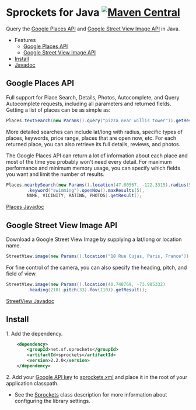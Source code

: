 Sprockets for Java [![Maven Central][9]][10]
============================================

Query the [Google Places API][1] and [Google Street View Image API][2] in Java.

* Features
    * [Google Places API](#google-places-api)
    * [Google Street View Image API](#google-street-view-image-api)
* [Install](#install)
* [Javadoc][3]

Google Places API
-----------------

Full support for Place Search, Details, Photos, Autocomplete, and Query Autocomplete requests, including all parameters and returned fields.  Getting a list of places can be as simple as:

```java
Places.textSearch(new Params().query("pizza near willis tower")).getResult();
```

More detailed searches can include lat/long with radius, specific types of places, keywords, price range, places that are open now, etc.  For each returned place, you can also retrieve its full details, reviews, and photos.

The Google Places API can return a lot of information about each place and most of the time you probably won't need every detail.  For maximum performance and minimum memory usage, you can specify which fields you want and limit the number of results.

```java
Places.nearbySearch(new Params().location(47.60567, -122.3315).radius(5000)
        .keyword("swimming").openNow().maxResults(5),
        NAME, VICINITY, RATING, PHOTOS).getResult();
```

[Places Javadoc][7]

Google Street View Image API
----------------------------

Download a Google Street View Image by supplying a lat/long or location name.

```java
StreetView.image(new Params().location("18 Rue Cujas, Paris, France")).getResult();
```

For fine control of the camera, you can also specify the heading, pitch, and field of view.

```java
StreetView.image(new Params().location(40.748769, -73.985332)
        .heading(210).pitch(33).fov(110)).getResult();
```

[StreetView Javadoc][8]

Install
-------

1\. Add the dependency.

```xml
    <dependency>
        <groupId>net.sf.sprockets</groupId>
        <artifactId>sprockets</artifactId>
        <version>2.2.0</version>
    </dependency>
```

2\. Add your [Google API key][5] to [sprockets.xml][4] and place it in the root of your application classpath.

* See the [Sprockets][6] class description for more information about configuring the library settings.

[1]: https://developers.google.com/places/
[2]: https://developers.google.com/maps/documentation/streetview/
[3]: https://pushbit.github.io/sprockets/java/apidocs/
[4]: https://raw.githubusercontent.com/pushbit/sprockets/master/java/src/main/resources/net/sf/sprockets/sprockets.xml
[5]: https://console.developers.google.com/
[6]: https://pushbit.github.io/sprockets/java/apidocs/index.html?net/sf/sprockets/Sprockets.html
[7]: https://pushbit.github.io/sprockets/java/apidocs/index.html?net/sf/sprockets/google/Places.html
[8]: https://pushbit.github.io/sprockets/java/apidocs/index.html?net/sf/sprockets/google/StreetView.html
[9]: https://img.shields.io/maven-central/v/net.sf.sprockets/sprockets.svg
[10]: https://search.maven.org/#search|ga|1|g%3Anet.sf.sprockets%20a%3Asprockets
